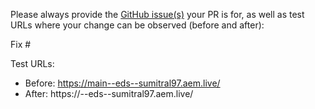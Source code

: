 Please always provide the [GitHub issue(s)](../issues) your PR is for, as well as test URLs where your change can be observed (before and after):

Fix #<gh-issue-id>

Test URLs:
- Before: https://main--eds--sumitral97.aem.live/
- After: https://<branch>--eds--sumitral97.aem.live/
